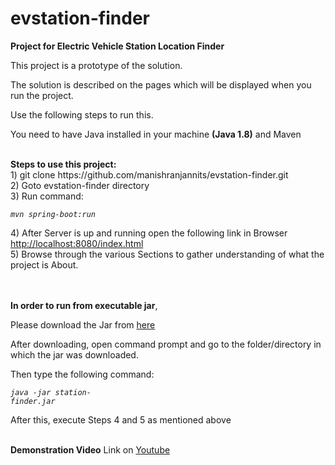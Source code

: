 # evstation-finder
<b>Project for Electric Vehicle Station Location Finder</b>
<p>This project is a prototype of the solution.</p>
<p>The solution is described on the pages which will be displayed when you run the project.</p> 
<p>Use the following steps to run this. </p>
<p>You need to have Java installed in your machine <b>(Java 1.8)</b> and Maven</p>
<br/>
<b>Steps to use this project:</b><br/>
1) git clone https://github.com/manishranjannits/evstation-finder.git<br/>
2) Goto evstation-finder directory<br/>
3) Run command: <br/>
<pre style="width: 200px;"><code class="javascript"><i>mvn spring-boot:run</i></code></pre>
4) After Server is up and running open the following link in Browser<br/>
   <a href="http://localhost:8080/index.html" target="_blank">http://localhost:8080/index.html</a>
<br/>5) Browse through the various Sections to gather understanding of what the project is About.
<br/><br/><br/>
<p>
   <b>In order to run from executable jar</b>, 
   <p>Please download the Jar from 
   <a href="https://drive.google.com/open?id=1E6qzfSvA4FtK-AIjZHt4pwHNfUitgXy6" target="_blank">here</a>
 </p>
<p>After downloading, open command prompt and go to the folder/directory in which the jar was downloaded.</p>
<p>Then type the following command:</p>
<pre style="width: 200px;"><code class="javascript"><i>java -jar station-finder.jar</i></code></pre>
<p>After this, execute Steps 4 and 5 as mentioned above</p>
<br/>
<b>Demonstration Video</b> Link on <a href="https://youtu.be/JtALuJo80TA" target="_blank">Youtube</a>

